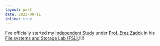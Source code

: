 ```yaml
---
layout: post
date: 2023-09-11
inline: true
---
```


I've officially started my <a href="https://www.cs.stonybrook.edu/students/Graduate-Studies/courses/CSE593">Independent Study</a> under <a href="https://www3.cs.stonybrook.edu/~ezk/">Prof. Erez Zadok</a> in his <a href="https://www.fsl.cs.stonybrook.edu/">File systems and Storage Lab (FSL).</a>!!!! 
